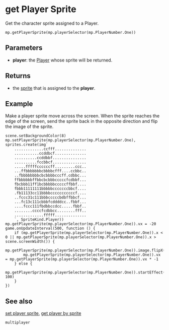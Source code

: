 # get Player Sprite

Get the character sprite assigned to a Player.

```sig
mp.getPlayerSprite(mp.playerSelector(mp.PlayerNumber.One))
```

## Parameters

* **player**: the [Player](/types/player) whose sprite will be returned.

## Returns

* the [sprite](/reference/types/sprite) that is assigned to the **player**.

## Example

Make a player sprite move across the screen. When the sprite reaches the edge of the screen, send the sprite back in the opposite direction and flip the image of the sprite.

```blocks
scene.setBackgroundColor(8)
mp.setPlayerSprite(mp.playerSelector(mp.PlayerNumber.One), sprites.create(img`
    .............ccfff..............
    ...........ccddbcf..............
    ..........ccddbbf...............
    ..........fccbbcf...............
    .....fffffccccccff.........ccc..
    ...ffbbbbbbbcbbbbcfff....ccbbc..
    ..fbbbbbbbbcbcbbbbcccff.cdbbc...
    ffbbbbbbffbbcbcbbbcccccfcdbbf...
    fbcbbb11ff1bcbbbbbcccccffbbf....
    fbbb11111111bbbbbcccccccbbcf....
    .fb11133cc11bbbbcccccccccccf....
    ..fccc31c111bbbcccccbdbffbbcf...
    ...fc13c111cbbbfcddddcc..fbbf...
    ....fccc111fbdbbccdcc.....fbbf..
    ........ccccfcdbbcc........fff..
    .............fffff..............
    `, SpriteKind.Player))
mp.getPlayerSprite(mp.playerSelector(mp.PlayerNumber.One)).vx = -20
game.onUpdateInterval(500, function () {
    if (mp.getPlayerSprite(mp.playerSelector(mp.PlayerNumber.One)).x < 0 || mp.getPlayerSprite(mp.playerSelector(mp.PlayerNumber.One)).x > scene.screenWidth()) {
        mp.getPlayerSprite(mp.playerSelector(mp.PlayerNumber.One)).image.flipX()
        mp.getPlayerSprite(mp.playerSelector(mp.PlayerNumber.One)).vx = mp.getPlayerSprite(mp.playerSelector(mp.PlayerNumber.One)).vx * -1
    } else {
        mp.getPlayerSprite(mp.playerSelector(mp.PlayerNumber.One)).startEffect(effects.bubbles, 100)
    }
})
```

## See also

[set player sprite](/reference/multiplayer/set-player-sprite),
[get player by sprite](/reference/multiplayer/get-player-by-sprite)

```package
multiplayer
```